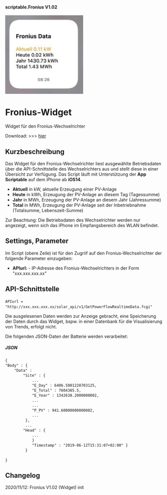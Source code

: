 #### scriptable.Fronius V1.02
![seWidget](froni1.jpeg)

# Fronius-Widget
Widget für den Fronius-Wechselrichter

Download: >>> [hier](FroniusV1.02.js)

## Kurzbeschreibung
Das Widget für den Fronius-Wechselrichter liest ausgewählte Betriebsdaten über die API-Schnittstelle des Wechselrichters aus und stellt diese in einer Übersicht zur Verfügung. Das Script läuft mit Unterstützung der **App Scriptable** auf dem iPhone ab **iOS14**.

- **Aktuell** in kW, aktuelle Erzeugung einer PV-Anlage
- **Heute** in kWh, Erzeugung der PV-Anlage an diesem Tag (Tagessumme)
- **Jahr** in MWh, Erzeugung der PV-Anlage an diesem Jahr (Jahressumme)
- **Total** in MWh, Erzeugung der PV-Anlage seit der Inbetriebnahme (Totalsumme, Lebenszeit-Summe)

Zur Beachtung: Die Betriebsdaten des Wechselrichter werden nur angezeigt, wenn sich das iPhone im Empfangsbereich des WLAN befindet.

## Settings, Parameter
Im Script (obere Zeile) ist für den Zugriif auf den Fronius-Wechselrichter der folgende Parameter einzugeben:

- **APIurl:** - IP-Adresse des Fronius-Wechselrichters in der Form "xxx.xxx.xxx.xx"

## API-Schnittstelle

````APIurl = "http://xxx.xxx.xxx.xx/solar_api/v1/GetPowerFlowRealtimeData.fcgi"````

Die ausgelesenen Daten werden zur Anzeige gebracht, eine Speicherung der Daten durch das Widget, bspw. in einer Datenbank für die Visualisierung von Trends, erfolgt nicht.

Die folgenden JSON-Daten der Batterie werden verarbeitet:

##### JSON

````
{
"Body" : {
    "Data" :
        "Site" : {
            ...
            "E_Day" : 6406.5001220703125,
            "E_Total" : 7604385.5,
            "E_Year" : 1342638.2000000002, 
            ...
            ... 
            "P_PV" : 941.60000000000002, 
            ...
         },
         ...
        "Head" : {
            ...
            }
            "Timestamp" : "2019-06-12T15:31:07+02:00" }
         }

}
````
## Changelog

2020/11/12: Fronius V1.02 (Widget) init
